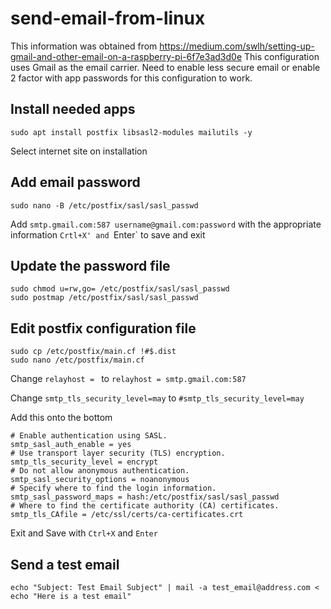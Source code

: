 # send-email-from-linux
This information was obtained from https://medium.com/swlh/setting-up-gmail-and-other-email-on-a-raspberry-pi-6f7e3ad3d0e
This configuration uses Gmail as the email carrier.  Need to enable less secure email or enable 2 factor with app passwords for this configuration to work.

## Install needed apps
```shell
sudo apt install postfix libsasl2-modules mailutils -y
```

Select internet site on installation

## Add email password
```shell
sudo nano -B /etc/postfix/sasl/sasl_passwd
```

Add `smtp.gmail.com:587 username@gmail.com:password` with the appropriate information
`Crtl+X' and `Enter` to save and exit

## Update the password file
```shell
sudo chmod u=rw,go= /etc/postfix/sasl/sasl_passwd
sudo postmap /etc/postfix/sasl/sasl_passwd
```

## Edit postfix configuration file
```shell
sudo cp /etc/postfix/main.cf !#$.dist
sudo nano /etc/postfix/main.cf
```

Change `relayhost = `
to `relayhost = smtp.gmail.com:587`

Change `smtp_tls_security_level=may` to `#smtp_tls_security_level=may`

Add this onto the bottom

```shell
# Enable authentication using SASL.
smtp_sasl_auth_enable = yes
# Use transport layer security (TLS) encryption.
smtp_tls_security_level = encrypt
# Do not allow anonymous authentication.
smtp_sasl_security_options = noanonymous
# Specify where to find the login information.
smtp_sasl_password_maps = hash:/etc/postfix/sasl/sasl_passwd
# Where to find the certificate authority (CA) certificates.
smtp_tls_CAfile = /etc/ssl/certs/ca-certificates.crt
```

Exit and Save with `Ctrl+X` and `Enter`

## Send a test email

```shell
echo "Subject: Test Email Subject" | mail -a test_email@address.com < echo "Here is a test email"
```
